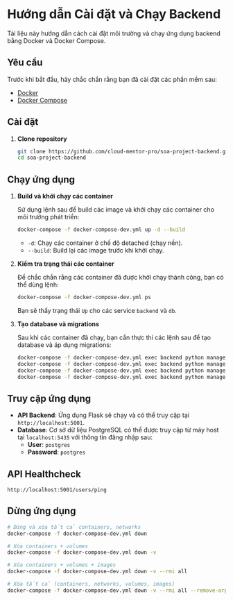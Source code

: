 # Hướng dẫn Cài đặt và Chạy Backend

Tài liệu này hướng dẫn cách cài đặt môi trường và chạy ứng dụng backend bằng Docker và Docker Compose.

## Yêu cầu

Trước khi bắt đầu, hãy chắc chắn rằng bạn đã cài đặt các phần mềm sau:

- [Docker](https://docs.docker.com/get-docker/)
- [Docker Compose](https://docs.docker.com/compose/install/)

## Cài đặt

1.  **Clone repository**

    ```bash
    git clone https://github.com/cloud-mentor-pro/soa-project-backend.git
    cd soa-project-backend
    ```

## Chạy ứng dụng

1.  **Build và khởi chạy các container**

    Sử dụng lệnh sau để build các image và khởi chạy các container cho môi trường phát triển:

    ```bash
    docker-compose -f docker-compose-dev.yml up -d --build
    ```

    - `-d`: Chạy các container ở chế độ detached (chạy nền).
    - `--build`: Build lại các image trước khi khởi chạy.

2.  **Kiểm tra trạng thái các container**

    Để chắc chắn rằng các container đã được khởi chạy thành công, bạn có thể dùng lệnh:

    ```bash
    docker-compose -f docker-compose-dev.yml ps
    ```

    Bạn sẽ thấy trạng thái `Up` cho các service `backend` và `db`.

3.  **Tạo database và migrations**

    Sau khi các container đã chạy, bạn cần thực thi các lệnh sau để tạo database và áp dụng migrations:

    ```bash
    docker-compose -f docker-compose-dev.yml exec backend python manage.py recreate_db
    docker-compose -f docker-compose-dev.yml exec backend python manage.py db migrate
    docker-compose -f docker-compose-dev.yml exec backend python manage.py db upgrade
    docker-compose -f docker-compose-dev.yml exec backend python manage.py seed_db
    ```

## Truy cập ứng dụng

-   **API Backend**: Ứng dụng Flask sẽ chạy và có thể truy cập tại `http://localhost:5001`.
-   **Database**: Cơ sở dữ liệu PostgreSQL có thể được truy cập từ máy host tại `localhost:5435` với thông tin đăng nhập sau:
    -   **User**: `postgres`
    -   **Password**: `postgres`

## API Healthcheck
```
http://localhost:5001/users/ping
```

## Dừng ứng dụng

```bash
# Dừng và xóa tất cả containers, networks
docker-compose -f docker-compose-dev.yml down

# Xóa containers + volumes
docker-compose -f docker-compose-dev.yml down -v

# Xóa containers + volumes + images
docker-compose -f docker-compose-dev.yml down -v --rmi all

# Xóa tất cả (containers, networks, volumes, images)
docker-compose -f docker-compose-dev.yml down -v --rmi all --remove-orphans